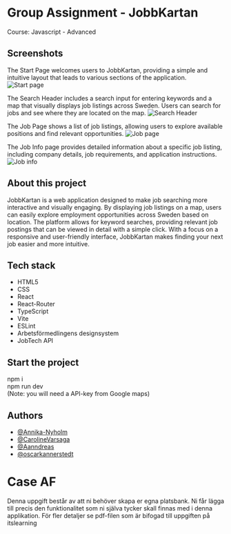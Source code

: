 # Group Assignment - JobbKartan

Course: Javascript - Advanced

## Screenshots

The Start Page welcomes users to JobbKartan, providing a simple and intuitive layout that leads to various sections of the application.
![Start page](./src/assets/screenshots/startpage_desktop.png)

The Search Header includes a search input for entering keywords and a map that visually displays job listings across Sweden. Users can search for jobs and see where they are located on the map.
![Search Header](./src/assets/screenshots/searchheader_desktop.png)

The Job Page shows a list of job listings, allowing users to explore available positions and find relevant opportunities.
![Job page](./src/assets/screenshots/jobpage_desktop.png)

The Job Info page provides detailed information about a specific job listing, including company details, job requirements, and application instructions.
![Job info](./src/assets/screenshots/jobinfo_desktop.png)

## About this project

JobbKartan is a web application designed to make job searching more interactive and visually engaging. By displaying job listings on a map, users can easily explore employment opportunities across Sweden based on location. The platform allows for keyword searches, providing relevant job postings that can be viewed in detail with a simple click. With a focus on a responsive and user-friendly interface, JobbKartan makes finding your next job easier and more intuitive.

## Tech stack

- HTML5
- CSS
- React
- React-Router
- TypeScript
- Vite
- ESLint
- Arbetsförmedlingens designsystem
- JobTech API

## Start the project

npm i  
npm run dev  
(Note: you will need a API-key from Google maps)

## Authors

- [@Annika-Nyholm](https://www.github.com/Annika-Nyholm)
- [@CarolineVarsaga](https://www.github.com/CarolineVarsaga)
- [@Aanndreas](https://www.github.com/Aanndreas)
- [@oscarkannerstedt](https://www.github.com/oscarkannerstedt)

# Case AF

Denna uppgift består av att ni behöver skapa er egna platsbank. Ni får lägga till precis den funktionalitet som ni själva tycker skall finnas med i denna applikation. För fler detaljer se pdf-filen som är bifogad till uppgiften på itslearning
